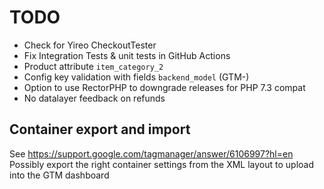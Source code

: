 # TODO
- Check for Yireo CheckoutTester
- Fix Integration Tests & unit tests in GitHub Actions
- Product attribute `item_category_2`
- Config key validation with fields `backend_model` (GTM-)
- Option to use RectorPHP to downgrade releases for PHP 7.3 compat
- No datalayer feedback on refunds

## Container export and import
See https://support.google.com/tagmanager/answer/6106997?hl=en
Possibly export the right container settings from the XML layout to upload into the GTM dashboard
